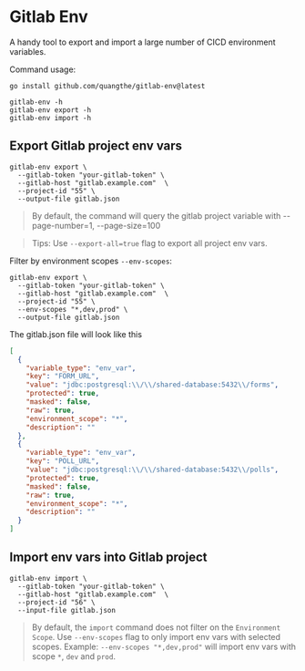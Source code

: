 # Gitlab Env

A handy tool to export and import a large number of CICD environment variables.

Command usage:
```shell
go install github.com/quangthe/gitlab-env@latest

gitlab-env -h
gitlab-env export -h
gitlab-env import -h
```

## Export Gitlab project env vars

```shell
gitlab-env export \
  --gitlab-token "your-gitlab-token" \
  --gitlab-host "gitlab.example.com"  \
  --project-id "55" \
  --output-file gitlab.json
```
> By default, the command will query the gitlab project variable with --page-number=1, --page-size=100

> Tips: Use `--export-all=true` flag to export all project env vars. 

Filter by environment scopes `--env-scopes`:
```shell
gitlab-env export \
  --gitlab-token "your-gitlab-token" \
  --gitlab-host "gitlab.example.com"  \
  --project-id "55" \
  --env-scopes "*,dev,prod" \
  --output-file gitlab.json
```

The gitlab.json file will look like this
```json
[
  {
    "variable_type": "env_var",
    "key": "FORM_URL",
    "value": "jdbc:postgresql:\\/\\/shared-database:5432\\/forms",
    "protected": true,
    "masked": false,
    "raw": true,
    "environment_scope": "*",
    "description": ""
  },
  {
    "variable_type": "env_var",
    "key": "POLL_URL",
    "value": "jdbc:postgresql:\\/\\/shared-database:5432\\/polls",
    "protected": true,
    "masked": false,
    "raw": true,
    "environment_scope": "*",
    "description": ""
  }
]
```

## Import env vars into Gitlab project

```shell
gitlab-env import \
  --gitlab-token "your-gitlab-token" \
  --gitlab-host "gitlab.example.com"  \
  --project-id "56" \
  --input-file gitlab.json
```

> By default, the `import` command does not filter on the `Environment Scope`. Use `--env-scopes` flag to only import env vars with selected scopes. 
Example: `--env-scopes "*,dev,prod"` will import env vars with scope `*`, `dev` and `prod`. 